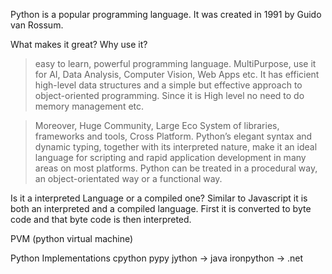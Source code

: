 Python is a popular programming language. It was created in 1991 by Guido van Rossum.

What makes it great? Why use it?
>easy to learn, powerful programming language. 
> MultiPurpose, use it for AI, Data Analysis, Computer Vision, Web Apps etc.
>It has efficient high-level data structures and a simple but effective approach to object-oriented programming. Since it is High level no need to do memory management etc.

> Moreover, Huge Community, Large Eco System of libraries, frameworks and tools, Cross Platform.
>Python’s elegant syntax and dynamic typing, together with its interpreted nature, make it an ideal language for scripting and rapid application development in many areas on most platforms.
>Python can be treated in a procedural way, an object-orientated way or a functional way.

Is it a interpreted Language or a compiled one?
Similar to Javascript it is both an interpreted and a compiled language.
First it is converted to byte code and that byte code is then interpreted.


PVM (python virtual machine)

Python Implementations
cpython
pypy
jython -> java
ironpython -> .net
